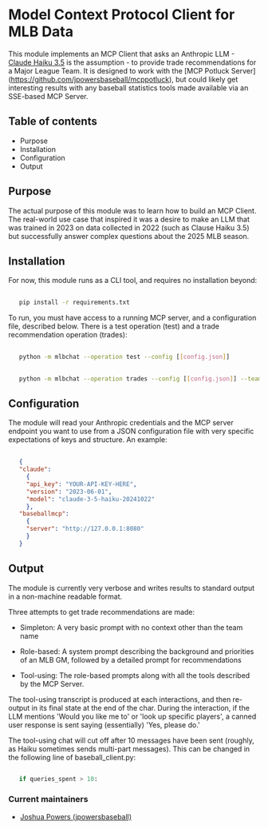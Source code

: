# Model Context Protocol Client for MLB Data

This module implements an MCP Client that asks an Anthropic LLM -
[Claude Haiku 3.5](https://www.anthropic.com/claude/haiku) is the assumption -
to provide trade recommendations for a Major League Team.  It is designed to
work with the [MCP Potluck Server] (https://github.com/jpowersbaseball/mcppotluck),
but could likely get interesting results with any baseball statistics tools made
available via an SSE-based MCP Server.

## Table of contents

- Purpose
- Installation
- Configuration
- Output


## Purpose

The actual purpose of this module was to learn how to build an MCP Client.
The real-world use case that inspired it was a desire to make an LLM
that was trained in 2023 on data collected in 2022 (such as Clause Haiku 3.5)
but successfully answer complex questions about the 2025 MLB season.


## Installation

For now, this module runs as a CLI tool, and requires no installation
beyond:

```bash
   
   pip install -r requirements.txt
   ```

To run, you must have access to a running MCP server, and a configuration file,
described below.  There is a test operation (test) and a trade recommendation 
operation (trades):

```bash
   
   python -m mlbchat --operation test --config [[config.json]]
```

```bash
   
   python -m mlbchat --operation trades --config [[config.json]] --team "Washington Nationals"
```


## Configuration

The module will read your Anthropic credentials and the MCP server endpoint
you want to use from a JSON configuration file with very specific expectations
of keys and structure.  An example:

```json
   
   {
   "claude":
     {
     "api_key": "YOUR-API-KEY-HERE",
     "version": "2023-06-01",
     "model": "claude-3-5-haiku-20241022"
     },
   "baseballmcp":
     {
     "server": "http://127.0.0.1:8080"
     }
   }
```


## Output

The module is currently very verbose and writes results to standard output
in a non-machine readable format.

Three attempts to get trade recommendations are made:

- Simpleton: A very basic prompt with no context other than the team name

- Role-based: A system prompt describing the background and priorities of an MLB GM, followed by a detailed prompt for recommendations

- Tool-using: The role-based prompts along with all the tools described by the MCP Server.

The tool-using transcript is produced at each interactions, and then re-output
in its final state at the end of the char.  During the interaction, if the LLM
mentions 'Would you like me to' or 'look up specific players', a canned user
response is sent saying (essentially) 'Yes, please do.'

The tool-using chat will cut off after 10 messages have been sent (roughly, as
Haiku sometimes sends multi-part messages).  This can be changed in the following
line of baseball_client.py:

```python

   if queries_spent > 10:
```

### Current maintainers

- [Joshua Powers (jpowersbaseball)](https://github.com/jpowersbaseball/mlbchat)
